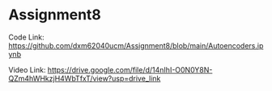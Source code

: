 # Assignment8


Code Link:  https://github.com/dxm62040ucm/Assignment8/blob/main/Autoencoders.ipynb

Video Link:
https://drive.google.com/file/d/14nIhI-O0N0Y8N-QZm4hWHkzjH4WbTfxT/view?usp=drive_link
 
